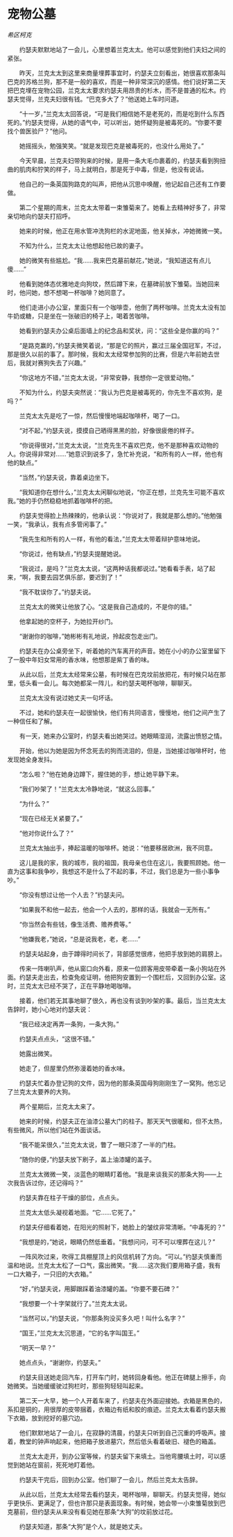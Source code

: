 # 宠物公墓

*希区柯克*

　　约瑟夫默默地站了一会儿，心里想着兰克太太。他可以感觉到他们夫妇之间的紧张。

　　昨天，兰克太太到这里来商量埋葬事宜时，约瑟夫立刻看出，她很喜欢那条叫巴克的苏格兰狗，那不是一般的喜欢，而是一种非常深沉的感情。他们说好第二天把巴克埋在宠物公园，兰克太太要求约瑟夫用昂贵的杉木，而不是普通的松木。约瑟夫觉得，兰克夫妇很有钱。“巴克多大了？”他送她上车时问道。

　　“十一岁，”兰克太太回答说，“可是我们相信她不是老死的，而是吃到什么东西死的。”约瑟夫觉得，从她的语气中，可以听出，她怀疑狗是被毒死的。“你要不要找个兽医验尸？”他问。

　　她摇摇头，勉强笑笑。“就是发现巴克是被毒死的，也没什么用处了。”

　　今天早晨，兰克夫妇带狗来的时候，是用一条大毛巾裹着的，约瑟夫看到狗扭曲的肌肉和狞笑的样子，马上就明白，那是死于中毒，但是，他没有说话。

　　他自己的一条英国狗路克的叫声，把他从沉思中唤醒，他记起自己还有工作要做。

　　第二个星期的周末，兰克太太带着一束雏菊来了。她看上去精神好多了，非常亲切地向约瑟夫打招呼。

　　她来的时候，他正在用水管冲洗狗栏的水泥地面，他关掉水，冲她微微一笑。

　　不知为什么，兰克太太让他想起他已故的妻子。

　　她的微笑有些尴尬。“我……我来巴克墓前献花，”她说，“我知道这有点儿傻……”

　　他看到她体态优雅地走向狗坟，然后蹲下来，在墓碑前放下雏菊。当她回来时，他问她，想不想喝一杯咖啡？她同意了。

　　他们走进小办公室，里面只有一个咖啡壶，他倒了两杯咖啡。兰克太太没有加牛奶或糖，只是坐在一张破旧的椅子上，喝着苦咖啡。

　　她看到约瑟夫办公桌后面墙上的纪念品和奖状，问：“这些全是你赢的吗？”

　　“是路克赢的，”约瑟夫微笑着说，“那是它的照片，赢过三届全国冠军，不过，那是很久以前的事了。那时候，我和太太经常参加狗的比赛，但是六年前她去世后，我就对赛狗失去了兴趣。”

　　“你这地方不错，”兰克太太说，“非常安静，我想你一定很爱动物。”

　　不知为什么，约瑟夫突然说：“我认为巴克是被毒死的，你先生不喜欢狗，是吗？”

　　兰克太太先是吃了一惊，然后慢慢地端起咖啡杯，喝了一口。

　　“对不起，”约瑟夫说，摸摸自己晒得黑黑的脸，好像很疲倦的样子。

　　“你说得很对，”兰克太太说，“兰克先生不喜欢巴克，他不是那种喜欢动物的人。你说得非常对……”她意识到说多了，急忙补充说，“和所有的人一样，他也有他的缺点。”

　　“当然，”约瑟夫说，靠着桌边坐下。

　　“我知道你在想什么，”兰克太太闲聊似地说，“你正在想，兰克先生可能不喜欢我。”她的手仍然稳稳地抓着咖啡杯的把。

　　约瑟夫觉得脸上热辣辣的，他承认说：“你说对了，我就是那么想的。”他勉强一笑，“我承认，我有点多管闲事了。”

　　“我先生和所有的人一样，有他的看法，”兰克太太带着辩护意味地说。

　　“你说过，他有缺点，”约瑟夫提醒她说。

　　“我说过，是吗？”兰克太太说，“这两种话我都说过。”她看看手表，站了起来，“啊，我要去园艺俱乐部，要迟到了！”

　　“我不耽误你了。”约瑟夫说。

　　兰克太太的微笑让他放了心。“这是我自己造成的，不是你的错。”

　　他拿起她的空杯子，为她拉开纱门。

　　“谢谢你的咖啡，”她彬彬有礼地说，拎起皮包走出门。

　　约瑟夫在办公桌旁坐下，听着她的汽车离开的声音。她在小小的办公室里留下了一股中年妇女常用的香水味，他想那是紫丁香的味。

　　从此以后，兰克太太经常来公墓，有时候在巴克坟前放把花，有时候只站在那里，低头看一会儿。每次她都呆一阵儿，和约瑟夫喝杯咖啡，聊聊天。

　　兰克太太没有说过她丈夫一句坏话。

　　不过，她和约瑟夫在一起很愉快，他们有共同语言，慢慢地，他们之间产生了一种信任和了解。

　　有一天，她来办公室时，约瑟夫看出她哭过。她眼睛湿润，流露出愤怒之情。

　　开始，他以为她是因为怀念死去的狗而流泪的，但是，当她接过咖啡杯时，他发现她全身发抖。

　　“怎么啦？”他在她身边蹲下，握住她的手，想让她平静下来。

　　“我们吵架了！”兰克太太冷静地说，“就这么回事。”

　　“为什么？”

　　“现在已经无关紧要了。”

　　“他对你说什么了？”

　　兰克太太抽出手，捧起温暖的咖啡杯。她说：“他要移居欧洲，我不同意。

　　这儿是我的家，我的城市，我的祖国，我母亲也住在这儿，我要照顾她。他一直为这事和我争吵，我想这不是什么了不起的事，不过，我们总是为一些小事争吵。”

　　“你没有想过让他一个人去？”约瑟夫问。

　　“如果我不和他一起去，他会一个人去的，那样的话，我就会一无所有。”

　　“你当然会有些钱，像生活费、赡养费等。”

　　“他嫌我老，”她说，“总是说我老，老，老……”

　　约瑟夫站起身，由于蹲得时间长了，背部感觉很疼，他把手放到她的肩膀上。

　　传来一阵喇叭声，他从窗口向外看，原来一位顾客用皮带牵着一条小狗站在外面。约瑟夫走出去，检查免疫证明，他把狗安置到一个围栏后，又回到办公室。这时，兰克太太已经不哭了，正在平静地喝咖啡。

　　接着，他们若无其事地聊了很久，再也没有谈到吵架的事。最后，当兰克太太告辞时，她小心地对约瑟夫说：

　　“我已经决定再弄一条狗，一条大狗。”

　　约瑟夫点点头，“这很不错。”

　　她露出微笑。

　　她走了，但屋里仍然弥漫着她的香水味。

　　约瑟夫忙着办登记狗的文件，因为他的那条英国母狗刚刚生了一窝狗。他忘记了兰克太太要养的大狗。

　　两个星期后，兰克太太来了。

　　她来的时候，约瑟夫正在油漆公墓大门的柱子。那天天气很暖和，但不太热，有些微风，所以他们站在外面谈话。

　　“我不能呆很久，”兰克太太说，瞥了一眼只漆了一半的门柱。

　　“随你的便，”约瑟夫放下刷子，盖上油漆罐的盖子。

　　兰克太太微微一笑，淡蓝色的眼睛盯着他。“我是来谈我买的那条大狗——上次我告诉过你，还记得吗？”

　　约瑟夫靠在柱子干燥的部位，点点头。

　　兰克太太低头凝视着地面。“它……它死了。”

　　约瑟夫仔细看着她，在阳光的照射下，她脸上的皱纹非常清晰。“中毒死的？”

　　“我想是的，”她说，眼睛仍然低垂着。“我想问问，可不可以埋葬在这儿？”

　　一阵风吹过来，吹得工具棚屋顶上的风信机转了方向。“可以。”约瑟夫慎重而温和地说。兰克太太松了一口气，露出微笑。“我……这次我们要用箱子盛，我有一口大箱子，一只旧的大衣箱。”

　　“好，”约瑟夫说，用脚跟踩着油漆罐的盖。“你要不要石碑？”

　　“我想要一个十字架就行了。”兰克太太说。

　　“当然可以，”约瑟夫说，“你那条狗没买多久吧！叫什么名字？”

　　“国王，”兰克太太沉思道，“它的名字叫国王。”

　　“明天一早？”

　　她点点头，“谢谢你，约瑟夫。”

　　约瑟夫目送她走回汽车，打开车门时，她转回身看他。他正在碑腿上擦手，向她微笑。当她缓缓驶过狗栏时，那些狗轻轻叫起来。

　　第二天一大早，她一个人开着车来了，约瑟夫在外面迎接她。衣箱是黑色的，系扣是铜的，用很厚的皮带捆着，衣箱边有纸和胶的痕迹。兰克太太看着约瑟夫搬下衣箱，放到挖好的墓穴边。

　　他们默默地站了一会儿，在寂静的清晨，约瑟夫只听到自己沉重的呼吸声。接着，教堂的钟声响起来，他把箱子放进墓穴，然后低头看着破旧、褪色的箱盖。

　　兰克太太走开，到办公室等候，约瑟夫留下来填土。当他弯腰填土时，可以感觉到她站在窗前，死死地盯着他。

　　约瑟夫干完后，回到办公室。他们聊了一会儿，然后兰克太太告辞。

　　从此以后，兰克太太经常去看约瑟夫，喝杯咖啡，聊聊天。约瑟夫觉得，她似乎更快乐、更满足了，但也许那只是表面现象。有时候，她会带一小束雏菊放到巴克墓前，但约瑟夫从来没有看见她在那条“大狗”的坟前放过花。

　　约瑟夫知道，那条“大狗”是个人，就是她丈夫。
